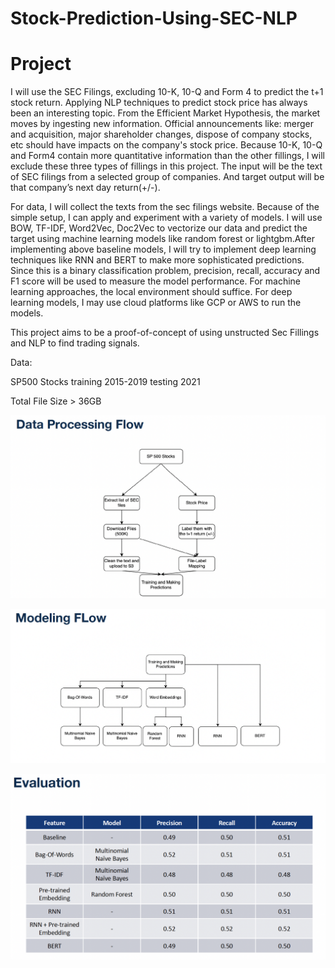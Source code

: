 # Stock-Prediction-Using-SEC-NLP

# Project

I will use the SEC Filings, excluding 10-K, 10-Q and Form 4 to predict the t+1 stock return. Applying NLP techniques to predict stock price has always been an interesting topic. From the Efficient Market Hypothesis, the market moves by ingesting new information. Official announcements like: merger and acquisition, major shareholder changes, dispose of company stocks, etc should have impacts on the company's stock price. Because 10-K, 10-Q and Form4 contain more quantitative information than the other fillings, I will exclude these three types of fillings in this project. The input will be the text of SEC filings from a selected group of companies. And target output will be that company’s next day return(+/-).


For data, I will collect the texts from the sec filings website. Because of the simple setup, I can apply and experiment with a variety of models. I will use BOW, TF-IDF, Word2Vec, Doc2Vec to vectorize our data and predict the target using machine learning models like random forest or lightgbm.After implementing above baseline models, I will try to implement deep learning techniques like RNN and BERT to make more sophisticated predictions.
Since this is a binary classification problem, precision, recall, accuracy and F1 score will be used to measure the model performance. For machine learning approaches, the local environment should suffice. For deep learning models, I may use cloud platforms like GCP or AWS to run the models.

This project aims to be a proof-of-concept of using unstructed Sec Fillings and NLP to find trading signals. 

Data:

SP500 Stocks training 2015-2019 testing 2021 

Total File Size > 36GB

![Alt text](Presentations/data_flow.png?raw=true "Data Flow")

![Alt text](Presentations/model_flow.png?raw=true "Model Flow")

![Alt text](Presentations/evaluation.png?raw=true "Evaluation")


